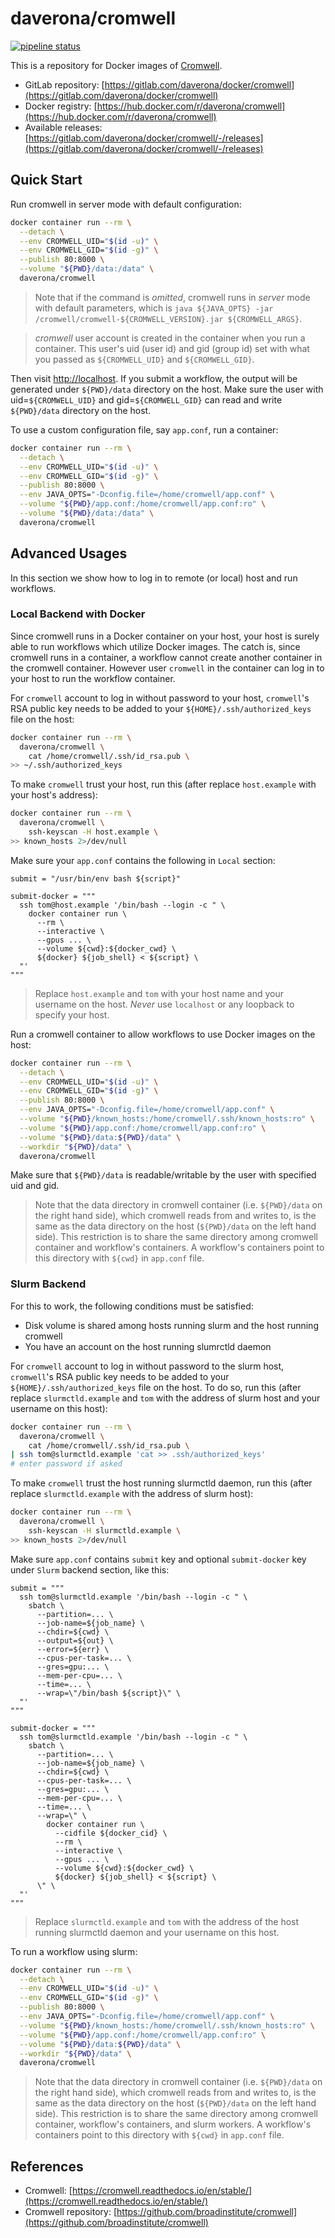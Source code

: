 # daverona/cromwell

[![pipeline status](https://gitlab.com/daverona/docker/cromwell/badges/master/pipeline.svg)](https://gitlab.com/daverona/docker/cromwell/commits/master)

This is a repository for Docker images of [Cromwell](https://github.com/broadinstitute/cromwell).

* GitLab repository: [https://gitlab.com/daverona/docker/cromwell](https://gitlab.com/daverona/docker/cromwell)
* Docker registry: [https://hub.docker.com/r/daverona/cromwell](https://hub.docker.com/r/daverona/cromwell)
* Available releases: [https://gitlab.com/daverona/docker/cromwell/-/releases](https://gitlab.com/daverona/docker/cromwell/-/releases)

## Quick Start

Run cromwell in server mode with default configuration:

```bash
docker container run --rm \
  --detach \
  --env CROMWELL_UID="$(id -u)" \
  --env CROMWELL_GID="$(id -g)" \
  --publish 80:8000 \
  --volume "${PWD}/data:/data" \
  daverona/cromwell
```

> Note that if the command is *omitted*, cromwell runs in *server* mode with default parameters, 
> which is `java ${JAVA_OPTS} -jar /cromwell/cromwell-${CROMWELL_VERSION}.jar ${CROMWELL_ARGS}`.

> *cromwell* user account is created in the container when you run a container. This user's 
> uid (user id) and gid (group id) set with what you passed as `${CROMWELL_UID}` and `${CROMWELL_GID}`.

Then visit [http://localhost](http://localhost).
If you submit a workflow, the output will be generated under `${PWD}/data` directory on the host.
Make sure the user with uid=`${CROMWELL_UID}` and gid=`${CROMWELL_GID}` can read and write 
`${PWD}/data` directory on the host.

To use a custom configuration file, say `app.conf`, run a container:

```bash
docker container run --rm \
  --detach \
  --env CROMWELL_UID="$(id -u)" \
  --env CROMWELL_GID="$(id -g)" \
  --publish 80:8000 \
  --env JAVA_OPTS="-Dconfig.file=/home/cromwell/app.conf" \
  --volume "${PWD}/app.conf:/home/cromwell/app.conf:ro" \
  --volume "${PWD}/data:/data" \
  daverona/cromwell
```

## Advanced Usages

In this section we show how to log in to remote (or local) host and run workflows. 

### Local Backend with Docker

Since cromwell runs in a Docker container on your host, your host is surely 
able to run workflows which utilize Docker images. The catch is, since cromwell runs in a container,
a workflow cannot create another container in the cromwell container. However user `cromwell` in the container
can log in to your host to run the workflow container.

For `cromwell` account to log in without password to your host, 
`cromwell`'s RSA public key needs to be added to your `${HOME}/.ssh/authorized_keys` file on the host:

```bash
docker container run --rm \
  daverona/cromwell \
    cat /home/cromwell/.ssh/id_rsa.pub \
>> ~/.ssh/authorized_keys
```

To make `cromwell` trust your host,
run this (after replace `host.example` with your host's address):

```bash
docker container run --rm \
  daverona/cromwell \
    ssh-keyscan -H host.example \
>> known_hosts 2>/dev/null 
```

Make sure your `app.conf` contains the following in `Local` section:

```hocon
submit = "/usr/bin/env bash ${script}"

submit-docker = """
  ssh tom@host.example '/bin/bash --login -c " \
    docker container run \
      --rm \
      --interactive \
      --gpus ... \
      --volume ${cwd}:${docker_cwd} \
      ${docker} ${job_shell} < ${script} \
  "'
"""
```

> Replace `host.example` and `tom` with your host name and your username on the host.
> *Never* use `localhost` or any loopback to specify your host.

Run a cromwell container to allow workflows to use Docker images on the host:

```bash
docker container run --rm \
  --detach \
  --env CROMWELL_UID="$(id -u)" \
  --env CROMWELL_GID="$(id -g)" \
  --publish 80:8000 \
  --env JAVA_OPTS="-Dconfig.file=/home/cromwell/app.conf" \
  --volume "${PWD}/known_hosts:/home/cromwell/.ssh/known_hosts:ro" \
  --volume "${PWD}/app.conf:/home/cromwell/app.conf:ro" \
  --volume "${PWD}/data:${PWD}/data" \
  --workdir "${PWD}/data" \
  daverona/cromwell
```

Make sure that `${PWD}/data` is readable/writable by the user with specified uid and gid.

> Note that the data directory in cromwell container (i.e. `${PWD}/data` on the right hand side), 
> which cromwell reads from and writes to, is the same as the data directory on the host (`${PWD}/data` on the left hand side). 
> This restriction is to share the same directory among cromwell container and workflow's containers.
> A workflow's containers point to this directory with `${cwd}` in `app.conf` file.

### Slurm Backend

For this to work, the following conditions must be satisfied:

* Disk volume is shared among hosts running slurm and the host running cromwell
* You have an account on the host running slumrctld daemon

For `cromwell` account to log in without password to the slurm host,
`cromwell`'s RSA public key needs to be added to your `${HOME}/.ssh/authorized_keys` file on the host.
To do so, run this (after replace `slurmctld.example` and `tom` with the address of slurm host and your username on this host):

```bash
docker container run --rm \
  daverona/cromwell \
    cat /home/cromwell/.ssh/id_rsa.pub \
| ssh tom@slurmctld.example 'cat >> .ssh/authorized_keys'
# enter password if asked
```

To make `cromwell` trust the host running slurmctld daemon,
run this (after replace `slurmctld.example` with the address of slurm host):

```bash
docker container run --rm \
  daverona/cromwell \
    ssh-keyscan -H slurmctld.example \
>> known_hosts 2>/dev/null 
```

Make sure `app.conf` contains `submit` key and optional `submit-docker` key 
under `Slurm` backend section, like this:

```hocon
submit = """
  ssh tom@slurmctld.example '/bin/bash --login -c " \
    sbatch \
      --partition=... \
      --job-name=${job_name} \
      --chdir=${cwd} \
      --output=${out} \
      --error=${err} \
      --cpus-per-task=... \
      --gres=gpu:... \
      --mem-per-cpu=... \
      --time=... \
      --wrap=\"/bin/bash ${script}\" \
  "'
"""

submit-docker = """
  ssh tom@slurmctld.example '/bin/bash --login -c " \
    sbatch \
      --partition=... \
      --job-name=${job_name} \
      --chdir=${cwd} \
      --cpus-per-task=... \
      --gres=gpu:... \
      --mem-per-cpu=... \
      --time=... \
      --wrap=\" \
        docker container run \
          --cidfile ${docker_cid} \
          --rm \
          --interactive \
          --gpus ... \
          --volume ${cwd}:${docker_cwd} \
          ${docker} ${job_shell} < ${script} \
      \" \
  "'
"""
```

> Replace `slurmctld.example` and `tom` with the address of the host running slurmctld daemon
> and your username on this host.

To run a workflow using slurm:

```bash
docker container run --rm \
  --detach \
  --env CROMWELL_UID="$(id -u)" \
  --env CROMWELL_GID="$(id -g)" \
  --publish 80:8000 \
  --env JAVA_OPTS="-Dconfig.file=/home/cromwell/app.conf" \
  --volume "${PWD}/known_hosts:/home/cromwell/.ssh/known_hosts:ro" \
  --volume "${PWD}/app.conf:/home/cromwell/app.conf:ro" \
  --volume "${PWD}/data:${PWD}/data" \
  --workdir "${PWD}/data" \
  daverona/cromwell
```

> Note that the data directory in cromwell container (i.e. `${PWD}/data` on the right hand side), 
> which cromwell reads from and writes to, is the same as the data directory on the host (`${PWD}/data` on the left hand side). 
> This restriction is to share the same directory among cromwell container, workflow's containers, and slurm workers.
> A workflow's containers point to this directory with `${cwd}` in `app.conf` file.

## References

* Cromwell: [https://cromwell.readthedocs.io/en/stable/](https://cromwell.readthedocs.io/en/stable/)
* Cromwell repository: [https://github.com/broadinstitute/cromwell](https://github.com/broadinstitute/cromwell)
